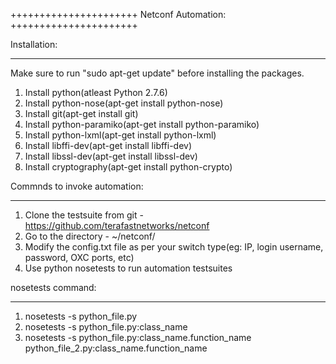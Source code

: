 ++++++++++++++++++++++
Netconf Automation:
++++++++++++++++++++++

Installation:
********************
Make sure to run "sudo apt-get update" before installing the packages.

1. Install python(atleast Python 2.7.6)
2. Install python-nose(apt-get install python-nose)
3. Install git(apt-get install git)
4. Install python-paramiko(apt-get install python-paramiko)
5. Install python-lxml(apt-get install python-lxml)
6. Install libffi-dev(apt-get install libffi-dev)
7. Install libssl-dev(apt-get install libssl-dev)
8. Install cryptography(apt-get install python-crypto)

Commnds to invoke automation:
***************************
1. Clone the testsuite from git - https://github.com/terafastnetworks/netconf
2. Go to the directory - ~/netconf/
3. Modify the config.txt file as per your switch type(eg: IP, login username, password, OXC ports, etc)
4. Use python nosetests to run automation testsuites

nosetests command:
********************
1.  nosetests -s python_file.py
2.  nosetests -s python_file.py:class_name
3.  nosetests -s python_file.py:class_name.function_name python_file_2.py:class_name.function_name
